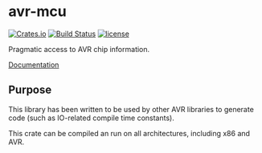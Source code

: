 # avr-mcu

[![Crates.io](https://img.shields.io/crates/v/avr-mcu.svg)](https://crates.io/crates/avr-mcu)
[![Build Status](https://travis-ci.org/avr-rust/avr-mcu.svg?branch=master)](https://travis-ci.org/avr-rust/avr-mcu)
[![license](https://img.shields.io/github/license/avr-rust/avr-mcu.svg)]()

Pragmatic access to AVR chip information.

[Documentation](https://docs.rs/avr-mcu/)

## Purpose

This library has been written to be used by other AVR libraries to
generate code (such as IO-related compile time constants).

This crate can be compiled an run on all architectures, including x86 and AVR.

